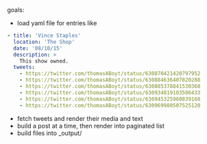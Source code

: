 goals:

* load yaml file for entries like

```yaml
- title: 'Vince Staples'
  location: 'The Shop'
  date: '08/10/15'
  description: >
    This show owned.
  tweets:
    - https://twitter.com/thomasABoyt/status/630870421420797952
    - https://twitter.com/thomasABoyt/status/630884636407820288
    - https://twitter.com/thomasABoyt/status/630885378841530368
    - https://twitter.com/thomasABoyt/status/630934819103506433
    - https://twitter.com/thomasABoyt/status/630945325960839168
    - https://twitter.com/thomasABoyt/status/630969980507525120
```

* fetch tweets and render their media and text
* build a post at a time, then render into paginated list
* build files into _output/
